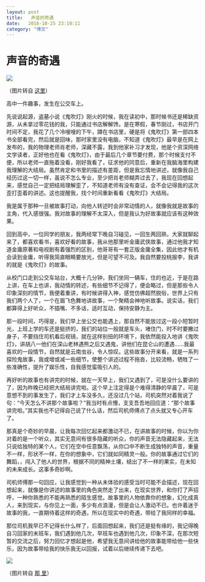 ```yaml
---
layout: post
title:   声音的奇遇
date:   2016-10-25 23:10:11
category: "博文"
---
```

# 声音的奇遇

![](http://7xoc51.com1.z0.glb.clouddn.com/%E7%8C%8E%E4%BA%BA%E7%AC%94%E8%AE%B0.jpg)

（图片转自 [这里](http://blog.sina.com.cn/s/blog_9ec063dd0101a4i4.html)）

高中一件趣事，发生在公交车上。

先说说起源，盗墓小说《鬼吹灯》刚火的时候，我在读初中，那时候书还是稀缺资源，从未拿过零花钱的我，只能通过书店解解馋。是在寒假，春节刚过，书店开门时间不定，我花了几个冷嗖嗖的下午，蹲在书店里，硬是将《鬼吹灯》第一部四本书全部看完，然后就是回味，那时家里没有电脑，不知道《鬼吹灯》最早是在网上发布的，我的物理老师肖老师，深藏不露，我到他家补习才发现，他是个资深网络文学读者，正好他也在看《鬼吹灯》，由于最后几个章节要付费，那个时候支付不便，所以老师一直拖着没看，刚好我看了，征求他的同意后，重新在我脑海里构建我理解的大结局。虽然肯定和书里的描述有差距，但是我忘情地讲述，就像我自己经历过这一切一样，虽说不怎么专业，至少把肖老师糊弄过去了，我现在回想起来，感觉自己一定把结局理解歪了，不知道老师有没有查证，会不会记得我的这次歪打歪着的讲述。这也提醒我，找个时间重新看看《鬼吹灯》大结局。

我是属于那种一旦被故事打动，向他人转述时会非常动情的人，就像我就是故事的主角，代入感很强。我对故事的理解不太深入，但是我认为好故事就应该有这种效果。

回到高中，一位同学的朋友，我两经常下晚自习碰见，一回生两回熟，大家就聊起来了，都喜欢看书，喜欢好看的故事，我从他那里听金庸武侠故事，通过他我才知道金庸原著和电视剧有着强烈的区别，他哥哥有一套正版金庸全集，因此他才有机会读到金庸，听得我简直眼睛要放光，但是可望不可及。我自然要投桃报李，我讲的就是《鬼吹灯》的故事。

从校门口走到公交车站台，大概十几分钟，我们坐同一辆车，住的也近，于是在路上讲，在车上也讲，我动情的转述，有些细节不记得了，便会略过，但是那些令人印象深刻的情节，我便着重讲，有时候讲得入神，感觉仿佛超然脱俗，世界上只有我们两个人了，一个在眉飞色舞地讲故事，一个聚精会神地听故事。说实话，我们都算得上好听众，不插嘴、不多话，适时互动，保持安静为主。

那一段时间，巧得是，我们早上坐公交也能遇上，那自然不能放过这一段小短暂时光，上班上学的车还是挺挤的，我们的站位一般就是车头，堵住门，时不时要撇过身子，不要挡住司机看后视镜，就在这样别扭的环境下，我依然能投入地讲《鬼吹灯》，讲胡八一他们在深山老林遇熊之后又遇鬼，讲他们在昆仑山的遭遇……我最喜欢的一段情节，自然就是云南虫谷，令人惊叹。这些故事分开来看，就是一系列探险鬼故事，我或增或减一些细节，使整个讲述过程不拖沓，比较流畅，牺牲了一些准确性，提升了娱乐性，自我感觉蛮吸引人的。

再好听的故事也有讲完的时候，就在一天早上，我们又遇到了，可是没什么要讲的了，因为昨晚已经把大结局讲完啦。这个早上注定得是个难得清静的早晨了，可是意想不到的事发生了，我们才上车没多久，还没过几个站，司机突然对着我说了句：“今天怎么不讲那个故事啦？”我当时有点懵，支支吾吾地回应道：“那个故事讲完啦。”其实我也不记得自己说了什么话，然后司机师傅点了点头就又专心开车了。

那真是个奇妙的早晨，让我每次回忆起来都激动不已，在讲故事的时候，你以为你对着的是一个听众，其实无意间有很多隐藏的听众，你的声音无法隐藏起来，无法只说给独特的某个人，它们在空中任意飘荡，从你口中不断生成独特的声音，重量不一样，形状不一样，在你的想象中，它们就如同精灵一般。你的故事通过它们的舞蹈，，闯入了他人的世界，根据不同的精神土壤，结出了不一样的果实，在未知的未来成长。这事多奇妙啊。

司机师傅那一句回应，让我感觉到一种从未体验的感受当时可能不会描述，现在回想起来，就像是你讲述的故事里的角色突然走了出来，在现实世界，和你打了声招呼，一种你熟悉的不能再熟悉的陌生感觉。故事里的人物依靠你的想象，幻化成真人，来到现实，与你见上一面，多少有点浪漫，但是会让人激动不已。也许着迷于故事的我，一直期待着这样的奇遇，所以在现实中的奇遇，带给了我同样的幸福。

那位司机我早已不记得长什么样了，后面回想起来，我们还是挺有缘的，我记得晚自习回家的末班车，我们遇到他几次，早班车也遇到他几次，印象不深，在那次短暂的交流之后，努力回忆才想起是他，希望我无意间讲给他的故事能带给他一些快乐，因为故事带给我的快乐我无以回报，试着以后继续传递下去吧。

![](http://7xoc51.com1.z0.glb.clouddn.com/%E7%8C%8E%E4%BA%BA%E7%AC%94%E8%AE%B02.jpg)                                                                                                                                                                                                                                                                                                                                                                                                                                                                                                                                                                                                                                                                                                                                                                                                                                                                                                                                                                                                                                                                                                                                                                                                                                                                                                                                                                                                                                                                                                  

（图片转自 [那 里](http://www.360doc.com/content/15/0503/08/14969099_467596153.shtml)）






















































